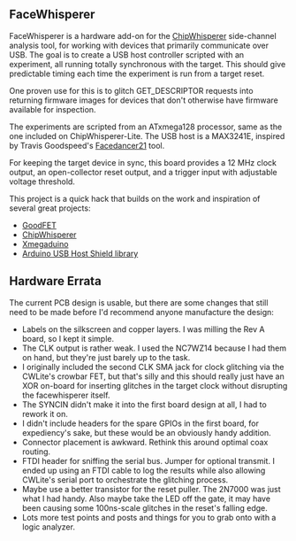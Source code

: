 FaceWhisperer
-------------

FaceWhisperer is a hardware add-on for the [ChipWhisperer](https://newae.com/tools/chipwhisperer/) side-channel analysis tool, for working with devices that primarily communicate over USB. The goal is to create a USB host controller scripted with an experiment, all running totally synchronous with the target. This should give predictable timing each time the experiment is run from a target reset.

One proven use for this is to glitch GET_DESCRIPTOR requests into returning firmware images for devices that don't otherwise have firmware available for inspection.

The experiments are scripted from an ATxmega128 processor, same as the one included on ChipWhisperer-Lite. The USB host is a MAX3241E, inspired by Travis Goodspeed's [Facedancer21](http://goodfet.sourceforge.net/hardware/facedancer21/) tool.

For keeping the target device in sync, this board provides a 12 MHz clock output, an open-collector reset output, and a trigger input with adjustable voltage threshold.

This project is a quick hack that builds on the work and inspiration of several great projects:

- [GoodFET](http://goodfet.sourceforge.net)
- [ChipWhisperer](https://newae.com/tools/chipwhisperer)
- [Xmegaduino](https://github.com/Xmegaduino/Xmegaduino)
- [Arduino USB Host Shield library](https://github.com/felis/USB_Host_Shield_2.0)

Hardware Errata
---------------

The current PCB design is usable, but there are some changes that still need to be made before I'd recommend anyone manufacture the design:

- Labels on the silkscreen and copper layers. I was milling the Rev A board, so I kept it simple.
- The CLK output is rather weak. I used the NC7WZ14 because I had them on hand, but they're just barely up to the task.
- I originally included the second CLK SMA jack for clock glitching via the CWLite's crowbar FET, but that's silly and this should really just have an XOR on-board for inserting glitches in the target clock without disrupting the facewhisperer itself.
- The SYNCIN didn't make it into the first board design at all, I had to rework it on.
- I didn't include headers for the spare GPIOs in the first board, for expediency's sake, but these would be an obviously handy addition.
- Connector placement is awkward. Rethink this around optimal coax routing.
- FTDI header for sniffing the serial bus. Jumper for optional transmit. I ended up using an FTDI cable to log the results while also allowing CWLite's serial port to orchestrate the glitching process.
- Maybe use a better transistor for the reset puller. The 2N7000 was just what I had handy. Also maybe take the LED off the gate, it may have been causing some 100ns-scale glitches in the reset's falling edge.
- Lots more test points and posts and things for you to grab onto with a logic analyzer.

